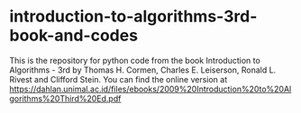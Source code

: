 # introduction-to-algorithms-3rd-book-and-codes
This is the repository for python code from the book Introduction to Algorithms - 3rd by Thomas H. Cormen, Charles E. Leiserson, Ronald L. Rivest and Clifford Stein.  You can find the online version at https://dahlan.unimal.ac.id/files/ebooks/2009%20Introduction%20to%20Algorithms%20Third%20Ed.pdf 
